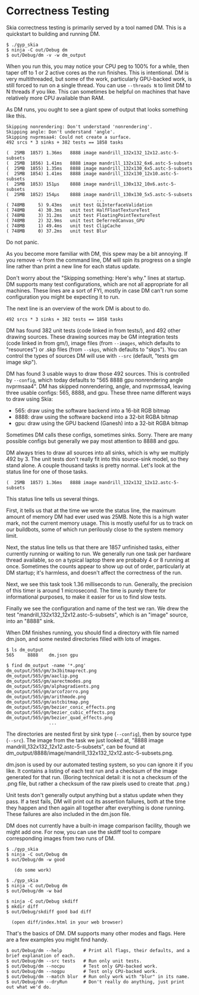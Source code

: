 Correctness Testing
===================

Skia correctness testing is primarily served by a tool named DM.
This is a quickstart to building and running DM.

~~~
$ ./gyp_skia
$ ninja -C out/Debug dm
$ out/Debug/dm -v -w dm_output
~~~

When you run this, you may notice your CPU peg to 100% for a while, then taper
off to 1 or 2 active cores as the run finishes.  This is intentional.  DM is
very multithreaded, but some of the work, particularly GPU-backed work, is
still forced to run on a single thread.  You can use `--threads N` to limit DM to
N threads if you like.  This can sometimes be helpful on machines that have
relatively more CPU available than RAM.

As DM runs, you ought to see a giant spew of output that looks something like this.
~~~
Skipping nonrendering: Don't understand 'nonrendering'.
Skipping angle: Don't understand 'angle'.
Skipping nvprmsaa4: Could not create a surface.
492 srcs * 3 sinks + 382 tests == 1858 tasks

(  25MB  1857) 1.36ms   8888 image mandrill_132x132_12x12.astc-5-subsets
(  25MB  1856) 1.41ms   8888 image mandrill_132x132_6x6.astc-5-subsets
(  25MB  1855) 1.35ms   8888 image mandrill_132x130_6x5.astc-5-subsets
(  25MB  1854) 1.41ms   8888 image mandrill_132x130_12x10.astc-5-subsets
(  25MB  1853) 151µs    8888 image mandrill_130x132_10x6.astc-5-subsets
(  25MB  1852) 154µs    8888 image mandrill_130x130_5x5.astc-5-subsets
                                  ...
( 748MB     5) 9.43ms   unit test GLInterfaceValidation
( 748MB     4) 30.3ms   unit test HalfFloatTextureTest
( 748MB     3) 31.2ms   unit test FloatingPointTextureTest
( 748MB     2) 32.9ms   unit test DeferredCanvas_GPU
( 748MB     1) 49.4ms   unit test ClipCache
( 748MB     0) 37.2ms   unit test Blur
~~~
Do not panic.

As you become more familiar with DM, this spew may be a bit annoying. If you
remove -v from the command line, DM will spin its progress on a single line
rather than print a new line for each status update.

Don't worry about the "Skipping something: Here's why." lines at startup.  DM
supports many test configurations, which are not all appropriate for all
machines.  These lines are a sort of FYI, mostly in case DM can't run some
configuration you might be expecting it to run.

The next line is an overview of the work DM is about to do.
~~~
492 srcs * 3 sinks + 382 tests == 1858 tasks
~~~

DM has found 382 unit tests (code linked in from tests/), and 492 other drawing
sources.  These drawing sources may be GM integration tests (code linked in
from gm/), image files (from `--images`, which defaults to "resources") or .skp
files (from `--skps`, which defaults to "skps").  You can control the types of
sources DM will use with `--src` (default, "tests gm image skp").

DM has found 3 usable ways to draw those 492 sources.  This is controlled by
`--config`, which today defaults to "565 8888 gpu nonrendering angle nvprmsaa4".
DM has skipped nonrendering, angle, and nvprmssa4, leaving three usable configs:
565, 8888, and gpu.  These three name different ways to draw using Skia:

  -    565:  draw using the software backend into a 16-bit RGB bitmap
  -    8888: draw using the software backend into a 32-bit RGBA bitmap
  -    gpu:  draw using the GPU backend (Ganesh) into a 32-bit RGBA bitmap

Sometimes DM calls these configs, sometimes sinks.  Sorry.  There are many
possible configs but generally we pay most attention to 8888 and gpu.

DM always tries to draw all sources into all sinks, which is why we multiply
492 by 3.  The unit tests don't really fit into this source-sink model, so they
stand alone.  A couple thousand tasks is pretty normal.  Let's look at the
status line for one of those tasks.
~~~
(  25MB  1857) 1.36ms   8888 image mandrill_132x132_12x12.astc-5-subsets
~~~

This status line tells us several things.

First, it tells us that at the time we wrote the status line, the maximum
amount of memory DM had ever used was 25MB.  Note this is a high water mark,
not the current memory usage.  This is mostly useful for us to track on our
buildbots, some of which run perilously close to the system memory limit.

Next, the status line tells us that there are 1857 unfinished tasks, either
currently running or waiting to run.  We generally run one task per hardware
thread available, so on a typical laptop there are probably 4 or 8 running at
once.  Sometimes the counts appear to show up out of order, particularly at DM
startup; it's harmless, and doesn't affect the correctness of the run.

Next, we see this task took 1.36 milliseconds to run.  Generally, the precision
of this timer is around 1 microsecond.  The time is purely there for
informational purposes, to make it easier for us to find slow tests.

Finally we see the configuration and name of the test we ran.  We drew the test
"mandrill_132x132_12x12.astc-5-subsets", which is an "image" source, into an
"8888" sink.

When DM finishes running, you should find a directory with file named dm.json,
and some nested directories filled with lots of images.
~~~
$ ls dm_output
565     8888    dm.json gpu

$ find dm_output -name '*.png'
dm_output/565/gm/3x3bitmaprect.png
dm_output/565/gm/aaclip.png
dm_output/565/gm/aarectmodes.png
dm_output/565/gm/alphagradients.png
dm_output/565/gm/arcofzorro.png
dm_output/565/gm/arithmode.png
dm_output/565/gm/astcbitmap.png
dm_output/565/gm/bezier_conic_effects.png
dm_output/565/gm/bezier_cubic_effects.png
dm_output/565/gm/bezier_quad_effects.png
                ...
~~~

The directories are nested first by sink type (`--config`), then by source type (`--src`).
The image from the task we just looked at, "8888 image mandrill_132x132_12x12.astc-5-subsets",
can be found at dm_output/8888/image/mandrill_132x132_12x12.astc-5-subsets.png.

dm.json is used by our automated testing system, so you can ignore it if you
like.  It contains a listing of each test run and a checksum of the image
generated for that run.  (Boring technical detail: it is not a checksum of the
.png file, but rather a checksum of the raw pixels used to create that .png.)

Unit tests don't generally output anything but a status update when they pass.
If a test fails, DM will print out its assertion failures, both at the time
they happen and then again all together after everything is done running.
These failures are also included in the dm.json file.

DM does not currently have a built-in image comparison facility, though we
might add one.  For now, you can use the skdiff tool to compare corresponding
images from two runs of DM.
~~~
$ ./gyp_skia
$ ninja -C out/Debug dm
$ out/Debug/dm -w good

   (do some work)

$ ./gyp_skia
$ ninja -C out/Debug dm
$ out/Debug/dm -w bad

$ ninja -C out/Debug skdiff
$ mkdir diff
$ out/Debug/skdiff good bad diff

  (open diff/index.html in your web browser)
~~~

That's the basics of DM.  DM supports many other modes and flags.  Here are a
few examples you might find handy.
~~~
$ out/Debug/dm --help        # Print all flags, their defaults, and a brief explanation of each.
$ out/Debug/dm --src tests   # Run only unit tests.
$ out/Debug/dm --nocpu       # Test only GPU-backed work.
$ out/Debug/dm --nogpu       # Test only CPU-backed work.
$ out/Debug/dm --match blur  # Run only work with "blur" in its name.
$ out/Debug/dm --dryRun      # Don't really do anything, just print out what we'd do.
~~~

